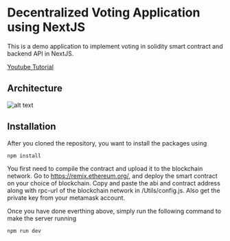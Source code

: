 # Decentralized Voting Application using NextJS

This is a demo application to implement voting in solidity smart contract and backend API in NextJS. 

[Youtube Tutorial](https://youtu.be/qbL-gQDzT0o)


## Architecture

![alt text](https://raw.githubusercontent.com/syedmuhamaddanish/To-Do-List-BlockChain-NextJS/main/to-do-01.jpg)

## Installation

After you cloned the repository, you want to install the packages using

```shell
npm install
```

You first need to compile the contract and upload it to the blockchain network. Go to https://remix.ethereum.org/, and deploy the smart contract on your choice of blockchain. Copy and paste the abi and contract address along with rpc-url of the blockchain network in /Utils/config.js. Also get the private key from your metamask account. 


Once you have done everthing above, simply run the following command to make the server running

```shell
npm run dev
```
